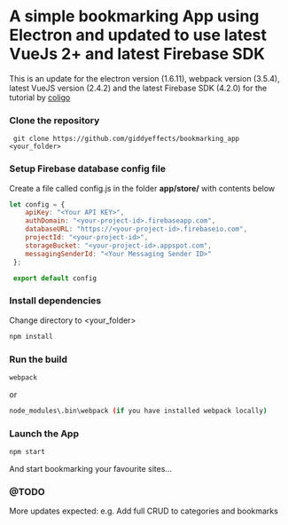 # A simple bookmarking App using Electron and updated to use latest VueJs 2+ and latest Firebase SDK

This is an update for the electron version (1.6.11), webpack version (3.5.4), latest VueJS version (2.4.2) and the latest Firebase SDK (4.2.0) for the tutorial by [coligo](http://coligo.io/bookmarking-app-electron-vuejs-firebase/)

### Clone the repository
``` git clone https://github.com/giddyeffects/bookmarking_app <your_folder>```
### Setup Firebase database config file
 Create a file called config.js in the folder **app/store/** with contents below
```javascript
let config = {
    apiKey: "<Your API KEY>",
    authDomain: "<your-project-id>.firebaseapp.com",
    databaseURL: "https://<your-project-id>.firebaseio.com",
    projectId: "<your-project-id>",
    storageBucket: "<your-project-id>.appspot.com",
    messagingSenderId: "<Your Messaging Sender ID>"
 };

 export default config
 ```

 ### Install dependencies
 Change directory to <your_folder>
 ```bash
 npm install
 ```

 ### Run the build
 ```bash
 webpack
 ```
 or
 ```bash
 node_modules\.bin\webpack (if you have installed webpack locally)
 ```

 ### Launch the App
 ```bash
 npm start
 ```
 And start bookmarking your favourite sites...
 ### @TODO
 More updates expected: e.g. Add full CRUD to categories and bookmarks